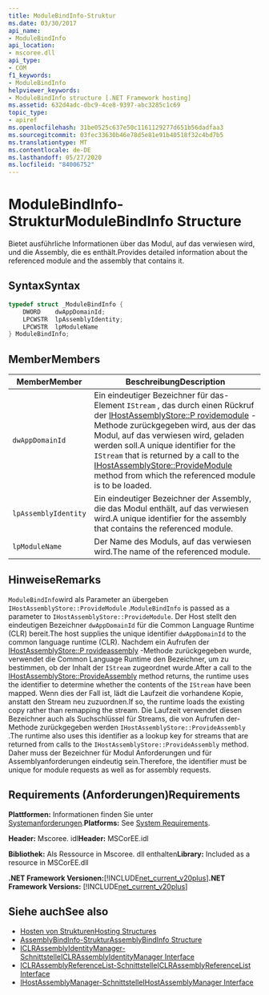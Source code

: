 ```yaml
---
title: ModuleBindInfo-Struktur
ms.date: 03/30/2017
api_name:
- ModuleBindInfo
api_location:
- mscoree.dll
api_type:
- COM
f1_keywords:
- ModuleBindInfo
helpviewer_keywords:
- ModuleBindInfo structure [.NET Framework hosting]
ms.assetid: 632d4adc-dbc9-4ce8-9397-abc3285c1c69
topic_type:
- apiref
ms.openlocfilehash: 31be0525c637e50c1161129277d651b56dadfaa3
ms.sourcegitcommit: 03fec33630b46e78d5e81e91b40518f32c4bd7b5
ms.translationtype: MT
ms.contentlocale: de-DE
ms.lasthandoff: 05/27/2020
ms.locfileid: "84006752"
---
```

# <a name="modulebindinfo-structure"></a><span data-ttu-id="c61eb-102">ModuleBindInfo-Struktur</span><span class="sxs-lookup"><span data-stu-id="c61eb-102">ModuleBindInfo Structure</span></span>
<span data-ttu-id="c61eb-103">Bietet ausführliche Informationen über das Modul, auf das verwiesen wird, und die Assembly, die es enthält.</span><span class="sxs-lookup"><span data-stu-id="c61eb-103">Provides detailed information about the referenced module and the assembly that contains it.</span></span>  
  
## <a name="syntax"></a><span data-ttu-id="c61eb-104">Syntax</span><span class="sxs-lookup"><span data-stu-id="c61eb-104">Syntax</span></span>  
  
```cpp  
typedef struct _ModuleBindInfo {  
    DWORD    dwAppDomainId;  
    LPCWSTR  lpAssemblyIdentity;  
    LPCWSTR  lpModuleName  
} ModuleBindInfo;  
```  
  
## <a name="members"></a><span data-ttu-id="c61eb-105">Member</span><span class="sxs-lookup"><span data-stu-id="c61eb-105">Members</span></span>  
  
|<span data-ttu-id="c61eb-106">Member</span><span class="sxs-lookup"><span data-stu-id="c61eb-106">Member</span></span>|<span data-ttu-id="c61eb-107">Beschreibung</span><span class="sxs-lookup"><span data-stu-id="c61eb-107">Description</span></span>|  
|------------|-----------------|  
|`dwAppDomainId`|<span data-ttu-id="c61eb-108">Ein eindeutiger Bezeichner für das-Element `IStream` , das durch einen Rückruf der [IHostAssemblyStore::P rovidemodule](ihostassemblystore-providemodule-method.md) -Methode zurückgegeben wird, aus der das Modul, auf das verwiesen wird, geladen werden soll.</span><span class="sxs-lookup"><span data-stu-id="c61eb-108">A unique identifier for the `IStream` that is returned by a call to the [IHostAssemblyStore::ProvideModule](ihostassemblystore-providemodule-method.md) method from which the referenced module is to be loaded.</span></span>|  
|`lpAssemblyIdentity`|<span data-ttu-id="c61eb-109">Ein eindeutiger Bezeichner der Assembly, die das Modul enthält, auf das verwiesen wird.</span><span class="sxs-lookup"><span data-stu-id="c61eb-109">A unique identifier for the assembly that contains the referenced module.</span></span>|  
|`lpModuleName`|<span data-ttu-id="c61eb-110">Der Name des Moduls, auf das verwiesen wird.</span><span class="sxs-lookup"><span data-stu-id="c61eb-110">The name of the referenced module.</span></span>|  
  
## <a name="remarks"></a><span data-ttu-id="c61eb-111">Hinweise</span><span class="sxs-lookup"><span data-stu-id="c61eb-111">Remarks</span></span>  
 <span data-ttu-id="c61eb-112">`ModuleBindInfo`wird als Parameter an übergeben `IHostAssemblyStore::ProvideModule` .</span><span class="sxs-lookup"><span data-stu-id="c61eb-112">`ModuleBindInfo` is passed as a parameter to `IHostAssemblyStore::ProvideModule`.</span></span> <span data-ttu-id="c61eb-113">Der Host stellt den eindeutigen Bezeichner `dwAppDomainId` für die Common Language Runtime (CLR) bereit.</span><span class="sxs-lookup"><span data-stu-id="c61eb-113">The host supplies the unique identifier `dwAppDomainId` to the common language runtime (CLR).</span></span> <span data-ttu-id="c61eb-114">Nachdem ein Aufrufen der [IHostAssemblyStore::P rovideassembly](ihostassemblystore-provideassembly-method.md) -Methode zurückgegeben wurde, verwendet die Common Language Runtime den Bezeichner, um zu bestimmen, ob der Inhalt der `IStream` zugeordnet wurde.</span><span class="sxs-lookup"><span data-stu-id="c61eb-114">After a call to the [IHostAssemblyStore::ProvideAssembly](ihostassemblystore-provideassembly-method.md) method returns, the runtime uses the identifier to determine whether the contents of the `IStream` have been mapped.</span></span> <span data-ttu-id="c61eb-115">Wenn dies der Fall ist, lädt die Laufzeit die vorhandene Kopie, anstatt den Stream neu zuzuordnen.</span><span class="sxs-lookup"><span data-stu-id="c61eb-115">If so, the runtime loads the existing copy rather than remapping the stream.</span></span> <span data-ttu-id="c61eb-116">Die Laufzeit verwendet diesen Bezeichner auch als Suchschlüssel für Streams, die von Aufrufen der-Methode zurückgegeben werden `IHostAssemblyStore::ProvideAssembly` .</span><span class="sxs-lookup"><span data-stu-id="c61eb-116">The runtime also uses this identifier as a lookup key for streams that are returned from calls to the `IHostAssemblyStore::ProvideAssembly` method.</span></span> <span data-ttu-id="c61eb-117">Daher muss der Bezeichner für Modul Anforderungen und für Assemblyanforderungen eindeutig sein.</span><span class="sxs-lookup"><span data-stu-id="c61eb-117">Therefore, the identifier must be unique for module requests as well as for assembly requests.</span></span>  
  
## <a name="requirements"></a><span data-ttu-id="c61eb-118">Requirements (Anforderungen)</span><span class="sxs-lookup"><span data-stu-id="c61eb-118">Requirements</span></span>  
 <span data-ttu-id="c61eb-119">**Plattformen:** Informationen finden Sie unter [Systemanforderungen](../../get-started/system-requirements.md).</span><span class="sxs-lookup"><span data-stu-id="c61eb-119">**Platforms:** See [System Requirements](../../get-started/system-requirements.md).</span></span>  
  
 <span data-ttu-id="c61eb-120">**Header:** Mscoree. idl</span><span class="sxs-lookup"><span data-stu-id="c61eb-120">**Header:** MSCorEE.idl</span></span>  
  
 <span data-ttu-id="c61eb-121">**Bibliothek:** Als Ressource in Mscoree. dll enthalten</span><span class="sxs-lookup"><span data-stu-id="c61eb-121">**Library:** Included as a resource in MSCorEE.dll</span></span>  
  
 <span data-ttu-id="c61eb-122">**.NET Framework Versionen:**[!INCLUDE[net_current_v20plus](../../../../includes/net-current-v20plus-md.md)]</span><span class="sxs-lookup"><span data-stu-id="c61eb-122">**.NET Framework Versions:** [!INCLUDE[net_current_v20plus](../../../../includes/net-current-v20plus-md.md)]</span></span>  
  
## <a name="see-also"></a><span data-ttu-id="c61eb-123">Siehe auch</span><span class="sxs-lookup"><span data-stu-id="c61eb-123">See also</span></span>

- [<span data-ttu-id="c61eb-124">Hosten von Strukturen</span><span class="sxs-lookup"><span data-stu-id="c61eb-124">Hosting Structures</span></span>](hosting-structures.md)
- [<span data-ttu-id="c61eb-125">AssemblyBindInfo-Struktur</span><span class="sxs-lookup"><span data-stu-id="c61eb-125">AssemblyBindInfo Structure</span></span>](assemblybindinfo-structure.md)
- [<span data-ttu-id="c61eb-126">ICLRAssemblyIdentityManager-Schnittstelle</span><span class="sxs-lookup"><span data-stu-id="c61eb-126">ICLRAssemblyIdentityManager Interface</span></span>](iclrassemblyidentitymanager-interface.md)
- [<span data-ttu-id="c61eb-127">ICLRAssemblyReferenceList-Schnittstelle</span><span class="sxs-lookup"><span data-stu-id="c61eb-127">ICLRAssemblyReferenceList Interface</span></span>](iclrassemblyreferencelist-interface.md)
- [<span data-ttu-id="c61eb-128">IHostAssemblyManager-Schnittstelle</span><span class="sxs-lookup"><span data-stu-id="c61eb-128">IHostAssemblyManager Interface</span></span>](ihostassemblymanager-interface.md)
